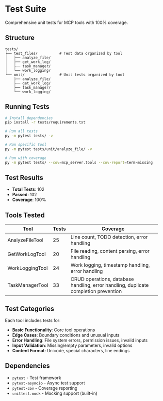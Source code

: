 # Test Suite

Comprehensive unit tests for MCP tools with 100% coverage.

## Structure

```
tests/
├── test_files/          # Test data organized by tool
│   ├── analyze_file/
│   ├── get_work_log/
│   ├── task_manager/
│   └── work_logging/
└── unit/                # Unit tests organized by tool
    ├── analyze_file/
    ├── get_work_log/
    ├── task_manager/
    └── work_logging/
```

## Running Tests

```bash
# Install dependencies
pip install -r tests/requirements.txt

# Run all tests
py -m pytest tests/ -v

# Run specific tool
py -m pytest tests/unit/analyze_file/ -v

# Run with coverage
py -m pytest tests/ --cov=mcp_server.tools --cov-report=term-missing
```

## Test Results

- **Total Tests**: 102
- **Passed**: 102
- **Coverage**: 100%

## Tools Tested

| Tool | Tests | Coverage |
|------|-------|----------|
| AnalyzeFileTool | 25 | Line count, TODO detection, error handling |
| GetWorkLogTool | 20 | File reading, content parsing, error handling |
| WorkLoggingTool | 24 | Work logging, timestamp handling, error handling |
| TaskManagerTool | 33 | CRUD operations, database handling, error handling, duplicate completion prevention |

## Test Categories

Each tool includes tests for:
- **Basic Functionality**: Core tool operations
- **Edge Cases**: Boundary conditions and unusual inputs
- **Error Handling**: File system errors, permission issues, invalid inputs
- **Input Validation**: Missing/empty parameters, invalid options
- **Content Format**: Unicode, special characters, line endings

## Dependencies

- `pytest` - Test framework
- `pytest-asyncio` - Async test support
- `pytest-cov` - Coverage reporting
- `unittest.mock` - Mocking support (built-in)
